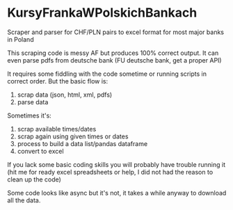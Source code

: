 # KursyFrankaWPolskichBankach
Scraper and parser for CHF/PLN pairs to excel format for most major banks in Poland

This scraping code is messy AF but produces 100% correct output.
It can even parse pdfs from deutsche bank (FU deutsche bank, get a proper API)



It requires some fiddling with the code sometime or running scripts in correct order.
But the basic flow is: 
1. scrap data (json, html, xml, pdfs)
2. parse data

Sometimes it's:
1. scrap available times/dates
2. scrap again using given times or dates
3. process to build a data list/pandas dataframe
4. convert to excel

If you lack some basic coding skills you will probably have trouble running it 
(hit me for ready excel spreadsheets or help, I did not had the reason to clean up the code) 

Some code looks like async but it's not, it takes a while anyway to download all the data. 

